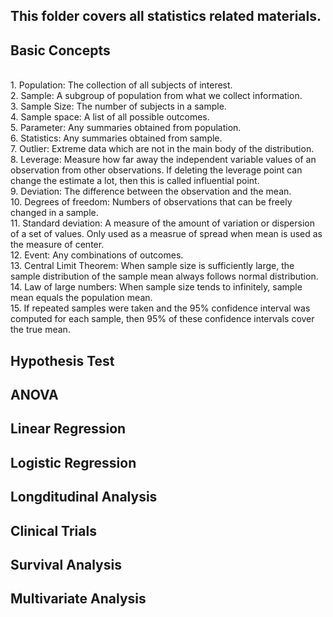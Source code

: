 ## This folder covers all statistics related materials.

## Basic Concepts
<br>1. Population: The collection of all subjects of interest.
<br>2. Sample: A subgroup of population from what we collect information.
<br>3. Sample Size: The number of subjects in a sample.
<br>4. Sample space: A list of all possible outcomes. 
<br>5. Parameter: Any summaries obtained from population.
<br>6. Statistics: Any summaries obtained from sample. 
<br>7. Outlier: Extreme data which are not in the main body of the distribution.
<br>8. Leverage: Measure how far away the independent variable values of an observation from other observations. If deleting the leverage point can change the estimate a lot, then this is called influential point.
<br>9. Deviation: The difference between the observation and the mean. 
<br>10. Degrees of freedom: Numbers of observations that can be freely changed in a sample.
<br>11. Standard deviation: A measure of the amount of variation or dispersion of a set of values. Only used as a measrue of spread when mean is used as the measure of center. 
<br>12. Event: Any combinations of outcomes.
<br>13. Central Limit Theorem: When sample size is sufficiently large, the sample distribution of the sample mean always follows normal distribution.
<br>14. Law of large numbers: When sample size tends to infinitely, sample mean equals the population mean. 
<br>15. If repeated samples were taken and the 95% confidence interval was computed for each sample, then 95% of these confidence intervals cover the true mean.




## Hypothesis Test

## ANOVA 

## Linear Regression

## Logistic Regression

## Longditudinal Analysis

## Clinical Trials

## Survival Analysis

## Multivariate Analysis


